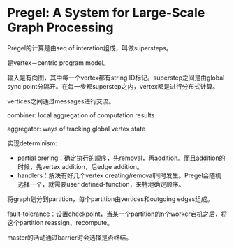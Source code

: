 # Pregel: A System for Large-Scale Graph Processing

Pregel的计算是由seq of interation组成，叫做supersteps。

是vertex－centric program model。

输入是有向图，其中每一个vertex都有string ID标记。superstep之间是由global sync point分隔开。在每一步都superstep之内，vertex都是进行分布式计算。

vertices之间通过messages进行交流。

combiner: local aggregation of computation results

aggregator: ways of tracking global vertex state

实现determinism:
+ partial orering：确定执行的顺序，先removal，再addition。而且addition的时候，先vertex addition，后edge addition。
+ handlers：解决有好几个vertex creating/removal同时发生。Pregel会随机选择一个，就需要user defined-function，来特地确定顺序。

将graph划分到partition，每个partition由vertices和outgoing edges组成。

fault-tolerance：设置checkpoint，当某一个partition的n个worker宕机之后，将这个partition reassign、recompute。

master的活动通过barrier时会选择是否终结。